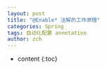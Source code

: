 ```yaml
---
layout: post
title: "@Enable* 注解的工作原理"
categories: Spring
tags: 自动化配置 annotation
author: zch
---
```


* content
{:toc}
